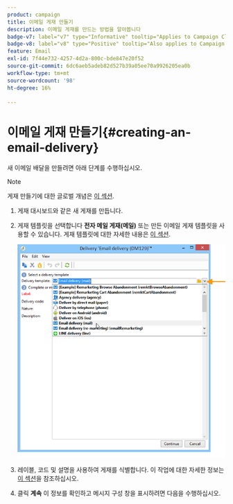 ```yaml
---
product: campaign
title: 이메일 게재 만들기
description: 이메일 게재를 만드는 방법을 알아봅니다
badge-v7: label="v7" type="Informative" tooltip="Applies to Campaign Classic v7"
badge-v8: label="v8" type="Positive" tooltip="Also applies to Campaign v8"
feature: Email
exl-id: 7f44e732-4257-4d2a-800c-bde847e20f52
source-git-commit: 6dc6aeb5adeb82d527b39a05ee70a9926205ea0b
workflow-type: tm+mt
source-wordcount: '98'
ht-degree: 16%

---
```


# 이메일 게재 만들기{#creating-an-email-delivery}



새 이메일 배달을 만들려면 아래 단계를 수행하십시오.

>[!NOTE]
>
>게재 만들기에 대한 글로벌 개념은 [이 섹션](steps-about-delivery-creation-steps.md).

1. 게재 대시보드와 같은 새 게재를 만듭니다.
1. 게재 템플릿을 선택합니다 **전자 메일 게재(메일)** 또는 만든 이메일 게재 템플릿을 사용할 수 있습니다. 게재 템플릿에 대한 자세한 내용은 [이 섹션](about-templates.md).

   ![](assets/s_ncs_user_wizard_email01_1.png)

1. 레이블, 코드 및 설명을 사용하여 게재를 식별합니다. 이 작업에 대한 자세한 정보는 [이 섹션](steps-create-and-identify-the-delivery.md#identifying-the-delivery)을 참조하십시오.
1. 클릭 **계속** 이 정보를 확인하고 메시지 구성 창을 표시하려면 다음을 수행하십시오.
